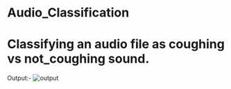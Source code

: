 # Audio_Classification
# Classifying an audio file as coughing vs not_coughing sound.
Output:-
![output](https://github.com/akhtarnadeem915/lob/master/output.png)
